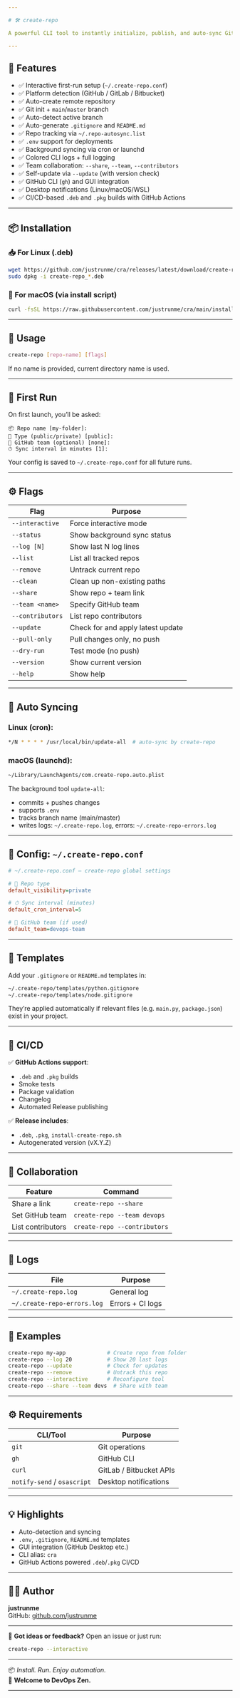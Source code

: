 ```yaml
---

# 🛠 create-repo

A powerful CLI tool to instantly initialize, publish, and auto-sync Git repositories (GitHub, GitLab, Bitbucket) with background syncing via **cron (Linux)** or **launchd (macOS)**. Supports auto-updates, `.deb`/`.pkg` packaging, templates, and much more.

---
```


## 🚀 Features

- ✅ Interactive first-run setup (`~/.create-repo.conf`)
- ✅ Platform detection (GitHub / GitLab / Bitbucket)
- ✅ Auto-create remote repository
- ✅ Git init + `main`/`master` branch
- ✅ Auto-detect active branch
- ✅ Auto-generate `.gitignore` and `README.md`
- ✅ Repo tracking via `~/.repo-autosync.list`
- ✅ `.env` support for deployments
- ✅ Background syncing via cron or launchd
- ✅ Colored CLI logs + full logging
- ✅ Team collaboration: `--share`, `--team`, `--contributors`
- ✅ Self-update via `--update` (with version check)
- ✅ GitHub CLI (`gh`) and GUI integration
- ✅ Desktop notifications (Linux/macOS/WSL)
- ✅ CI/CD-based `.deb` and `.pkg` builds with GitHub Actions

---

## 📦 Installation

### 📥 For Linux (.deb)

```bash
wget https://github.com/justrunme/cra/releases/latest/download/create-repo_*.deb
sudo dpkg -i create-repo_*.deb
```

### 🍏 For macOS (via install script)

```bash
curl -fsSL https://raw.githubusercontent.com/justrunme/cra/main/install-create-repo.sh | bash
```

---

## 🧠 Usage

```bash
create-repo [repo-name] [flags]
```

If no name is provided, current directory name is used.

---

## 🔄 First Run

On first launch, you’ll be asked:

```
📦 Repo name [my-folder]:
🔐 Type (public/private) [public]:
👥 GitHub team (optional) [none]:
⏱ Sync interval in minutes [1]:
```

Your config is saved to `~/.create-repo.conf` for all future runs.

---

## ⚙️ Flags

| Flag              | Purpose |
|-------------------|---------|
| `--interactive`   | Force interactive mode |
| `--status`        | Show background sync status |
| `--log [N]`       | Show last N log lines |
| `--list`          | List all tracked repos |
| `--remove`        | Untrack current repo |
| `--clean`         | Clean up non-existing paths |
| `--share`         | Show repo + team link |
| `--team <name>`   | Specify GitHub team |
| `--contributors`  | List repo contributors |
| `--update`        | Check for and apply latest update |
| `--pull-only`     | Pull changes only, no push |
| `--dry-run`       | Test mode (no push) |
| `--version`       | Show current version |
| `--help`          | Show help |

---

## 🔁 Auto Syncing

### Linux (cron):

```bash
*/N * * * * /usr/local/bin/update-all  # auto-sync by create-repo
```

### macOS (launchd):

```bash
~/Library/LaunchAgents/com.create-repo.auto.plist
```

The background tool `update-all`:
- commits + pushes changes
- supports `.env`
- tracks branch name (main/master)
- writes logs: `~/.create-repo.log`, errors: `~/.create-repo-errors.log`

---

## 🔧 Config: `~/.create-repo.conf`

```ini
# ~/.create-repo.conf — create-repo global settings

# 🔐 Repo type
default_visibility=private

# ⏱ Sync interval (minutes)
default_cron_interval=5

# 👥 GitHub team (if used)
default_team=devops-team
```

---

## 🧩 Templates

Add your `.gitignore` or `README.md` templates in:

```bash
~/.create-repo/templates/python.gitignore
~/.create-repo/templates/node.gitignore
```

They’re applied automatically if relevant files (e.g. `main.py`, `package.json`) exist in your project.

---

## 🧪 CI/CD

✅ **GitHub Actions support**:
- `.deb` and `.pkg` builds
- Smoke tests
- Package validation
- Changelog
- Automated Release publishing

✅ **Release includes**:
- `.deb`, `.pkg`, `install-create-repo.sh`
- Autogenerated version (vX.Y.Z)

---

## 👥 Collaboration

| Feature          | Command |
|------------------|---------|
| Share a link     | `create-repo --share` |
| Set GitHub team  | `create-repo --team devops` |
| List contributors| `create-repo --contributors` |

---

## 📜 Logs

| File                         | Purpose |
|------------------------------|---------|
| `~/.create-repo.log`         | General log |
| `~/.create-repo-errors.log`  | Errors + CI logs |

---

## 🧪 Examples

```bash
create-repo my-app             # Create repo from folder
create-repo --log 20           # Show 20 last logs
create-repo --update           # Check for updates
create-repo --remove           # Untrack this repo
create-repo --interactive      # Reconfigure tool
create-repo --share --team devs  # Share with team
```

---

## ⚙️ Requirements

| CLI/Tool      | Purpose |
|---------------|---------|
| `git`         | Git operations |
| `gh`          | GitHub CLI |
| `curl`        | GitLab / Bitbucket APIs |
| `notify-send` / `osascript` | Desktop notifications |

---

## 💡 Highlights

- Auto-detection and syncing
- `.env`, `.gitignore`, `README.md` templates
- GUI integration (GitHub Desktop etc.)
- CLI alias: `cra`
- GitHub Actions powered `.deb`/`.pkg` CI/CD

---

## 👨‍💻 Author

**justrunme**  
GitHub: [github.com/justrunme](https://github.com/justrunme)

---

🙋 **Got ideas or feedback?**
Open an issue or just run:

```bash
create-repo --interactive
```

---

📦 _Install. Run. Enjoy automation._  
🚀 **Welcome to DevOps Zen.**

---
